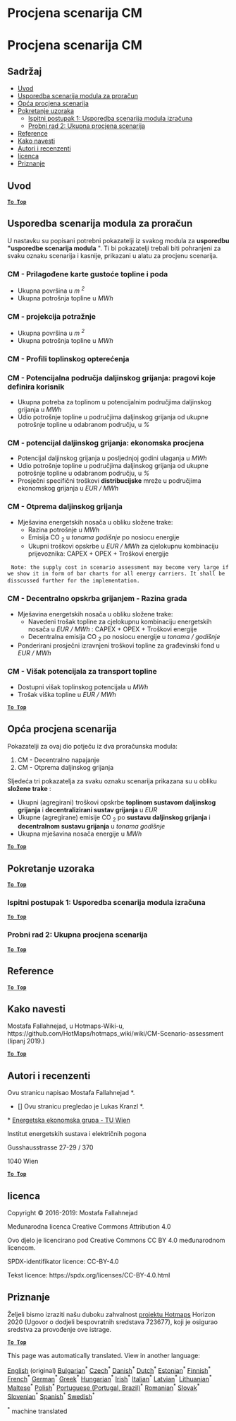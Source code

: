 <h1> <a class="anchor" id="cm-scenario-assessment" href="#cm-scenario-assessment"><i class="fa fa-link"></i></a> Procjena scenarija CM </h1><h1> <a class="anchor" id="cm-scenario-assessment" href="#cm-scenario-assessment"><i class="fa fa-link"></i></a> Procjena scenarija CM </h1><h2> <a class="anchor" id="table-of-contents" href="#table-of-contents"><i class="fa fa-link"></i></a> Sadržaj </h2><ul><li> <a href="#introduction">Uvod</a> </li><li> <a href="#calculation-module-scenario-comparison">Usporedba scenarija modula za proračun</a> </li><li> <a href="#overall-scenario-assessment">Opća procjena scenarija</a> </li><li> <a href="#sample-run">Pokretanje uzoraka</a> <ul><li> <a href="#test-run-1-calculation-module-scenario-comparison">Ispitni postupak 1: Usporedba scenarija modula izračuna</a> </li><li> <a href="#test-run-2-overall-scenario-assessment">Probni rad 2: Ukupna procjena scenarija</a> </li></ul></li><li> <a href="#references">Reference</a> </li><li> <a href="#how-to-cite">Kako navesti</a> </li><li> <a href="#authors-and-reviewers">Autori i recenzenti</a> </li><li> <a href="#license">licenca</a> </li><li> <a href="#acknowledgement">Priznanje</a> </li></ul><h2> <a class="anchor" id="introduction" href="#introduction"><i class="fa fa-link"></i></a> Uvod </h2><p><ins> <code><strong><a href="#table-of-contents">To Top</a></strong></code> </ins> </p><h2> <a class="anchor" id="calculation-module-scenario-comparison" href="#calculation-module-scenario-comparison"><i class="fa fa-link"></i></a> Usporedba scenarija modula za proračun </h2><p> U nastavku su popisani potrebni pokazatelji iz svakog modula za <strong>usporedbu &quot;usporedbe scenarija modula</strong> &quot;. Ti bi pokazatelji trebali biti pohranjeni za svaku oznaku scenarija i kasnije, prikazani u alatu za procjenu scenarija. </p><h3> <a class="anchor" id="cm---customized-heat-and-floor-area-density-maps" href="#cm---customized-heat-and-floor-area-density-maps"><i class="fa fa-link"></i></a> CM - Prilagođene karte gustoće topline i poda </h3><ul><li> Ukupna površina u <em><em>m <sup>2</sup></em></em> </li><li> Ukupna potrošnja topline u <em><em>MWh</em></em> </li></ul><h3> <a class="anchor" id="cm---demand-projection" href="#cm---demand-projection"><i class="fa fa-link"></i></a> CM - projekcija potražnje </h3><ul><li> Ukupna površina u <em><em>m <sup>2</sup></em></em> </li><li> Ukupna potrošnja topline u <em><em>MWh</em></em> </li></ul><h3> <a class="anchor" id="cm---heat-load-profiles" href="#cm---heat-load-profiles"><i class="fa fa-link"></i></a> CM - Profili toplinskog opterećenja </h3><h3> <a class="anchor" id="cm---district-heating-potential-areas--user-defined-thresholds" href="#cm---district-heating-potential-areas--user-defined-thresholds"><i class="fa fa-link"></i></a> CM - Potencijalna područja daljinskog grijanja: pragovi koje definira korisnik </h3><ul><li> Ukupna potreba za toplinom u potencijalnim područjima daljinskog grijanja u <em><em>MWh</em></em> </li><li> Udio potrošnje topline u područjima daljinskog grijanja od ukupne potrošnje topline u odabranom području, u <em><em>%</em></em> </li></ul><h3> <a class="anchor" id="cm---district-heating-potential--economic-assessment" href="#cm---district-heating-potential--economic-assessment"><i class="fa fa-link"></i></a> CM - potencijal daljinskog grijanja: ekonomska procjena </h3><ul><li> Potencijal daljinskog grijanja u posljednjoj godini ulaganja u <em><em>MWh</em></em> </li><li> Udio potrošnje topline u područjima daljinskog grijanja od ukupne potrošnje topline u odabranom području, u <em><em>%</em></em> </li><li> Prosječni specifični troškovi <strong>distribucijske</strong> mreže u područjima ekonomskog grijanja u <em><em>EUR / MWh</em></em> </li></ul><h3> <a class="anchor" id="cm---district-heating-supply-dispatch" href="#cm---district-heating-supply-dispatch"><i class="fa fa-link"></i></a> CM - Otprema daljinskog grijanja </h3><ul><li> Mješavina energetskih nosača u obliku složene trake: <ul><li> Razina potrošnje u <em><em>MWh</em></em> </li><li> Emisija CO <sub>2</sub> u <em><em>tonama godišnje</em></em> po nosiocu energije </li><li> Ukupni troškovi opskrbe u <em><em>EUR / MWh</em></em> za cjelokupnu kombinaciju prijevoznika: CAPEX + OPEX + Troškovi energije </li></ul></li></ul><pre> <code>Note: the supply cost in scenario assessment may become very large if we show it in form of bar charts for all energy carriers. It shall be disscussed further for the implementation.</code> </pre><h3> <a class="anchor" id="cm---decentral-heating-supply---city-level" href="#cm---decentral-heating-supply---city-level"><i class="fa fa-link"></i></a> CM - Decentralno opskrba grijanjem - Razina grada </h3><ul><li> Mješavina energetskih nosača u obliku složene trake: <ul><li> Navedeni trošak topline za cjelokupnu kombinaciju energetskih nosača u <em><em>EUR / MWh</em></em> : CAPEX + OPEX + Troškovi energije </li><li> Decentralna emisija CO <sub>2</sub> po nosiocu energije u <em><em>tonama / godišnje</em></em> </li></ul></li><li> Ponderirani prosječni izravnjeni troškovi topline za građevinski fond u <em><em>EUR / MWh</em></em> </li></ul><h3> <a class="anchor" id="cm---excess-heat-transport-potential" href="#cm---excess-heat-transport-potential"><i class="fa fa-link"></i></a> CM - Višak potencijala za transport topline </h3><ul><li> Dostupni višak toplinskog potencijala u <em><em>MWh</em></em> </li><li> Trošak viška topline u <em><em>EUR / MWh</em></em> </li></ul><p><ins> <code><strong><a href="#table-of-contents">To Top</a></strong></code> </ins> </p><h2> <a class="anchor" id="overall-scenario-assessment" href="#overall-scenario-assessment"><i class="fa fa-link"></i></a> Opća procjena scenarija </h2><p> Pokazatelji za ovaj dio potječu iz dva proračunska modula: </p><ol><li> CM - Decentralno napajanje </li><li> CM - Otprema daljinskog grijanja </li></ol><p> Sljedeća tri pokazatelja za svaku oznaku scenarija prikazana su u obliku <strong>složene trake</strong> : </p><ul><li> Ukupni (agregirani) troškovi opskrbe <strong>toplinom sustavom daljinskog grijanja</strong> i <strong>decentralizirani sustav grijanja</strong> u <em><em>EUR</em></em> </li><li> Ukupne (agregirane) emisije CO <sub>2</sub> po <strong>sustavu daljinskog grijanja</strong> i <strong>decentralnom sustavu grijanja</strong> u <em><em>tonama godišnje</em></em> </li><li> Ukupna mješavina nosača energije u <em><em>MWh</em></em> </li></ul><p><ins> <code><strong><a href="#table-of-contents">To Top</a></strong></code> </ins> </p><h2> <a class="anchor" id="sample-run" href="#sample-run"><i class="fa fa-link"></i></a> Pokretanje uzoraka </h2><p><ins> <code><strong><a href="#table-of-contents">To Top</a></strong></code> </ins> </p><h3> <a class="anchor" id="test-run-1--calculation-module-scenario-comparison" href="#test-run-1--calculation-module-scenario-comparison"><i class="fa fa-link"></i></a> Ispitni postupak 1: Usporedba scenarija modula izračuna </h3><p><ins> <code><strong><a href="#table-of-contents">To Top</a></strong></code> </ins> </p><h3> <a class="anchor" id="test-run-2--overall-scenario-assessment" href="#test-run-2--overall-scenario-assessment"><i class="fa fa-link"></i></a> Probni rad 2: Ukupna procjena scenarija </h3><p><ins> <code><strong><a href="#table-of-contents">To Top</a></strong></code> </ins> </p><h2> <a class="anchor" id="references" href="#references"><i class="fa fa-link"></i></a> Reference </h2><p><ins> <code><strong><a href="#table-of-contents">To Top</a></strong></code> </ins> </p><h2> <a class="anchor" id="how-to-cite" href="#how-to-cite"><i class="fa fa-link"></i></a> Kako navesti </h2><p> Mostafa Fallahnejad, u Hotmaps-Wiki-u, https://github.com/HotMaps/hotmaps_wiki/wiki/CM-Scenario-assessment (lipanj 2019.) </p><p><ins> <code><strong><a href="#table-of-contents">To Top</a></strong></code> </ins> </p><h2> <a class="anchor" id="authors-and-reviewers" href="#authors-and-reviewers"><i class="fa fa-link"></i></a> Autori i recenzenti </h2><p> Ovu stranicu napisao Mostafa Fallahnejad *. </p><ul><li> [] Ovu stranicu pregledao je Lukas Kranzl *. </li></ul><p> * <a href="https://eeg.tuwien.ac.at/">Energetska ekonomska grupa - TU Wien</a> </p><p> Institut energetskih sustava i električnih pogona </p><p> Gusshausstrasse 27-29 / 370 </p><p> 1040 Wien </p><p><ins> <code><strong><a href="#table-of-contents">To Top</a></strong></code> </ins> </p><h2> <a class="anchor" id="license" href="#license"><i class="fa fa-link"></i></a> licenca </h2><p> Copyright © 2016-2019: Mostafa Fallahnejad </p><p> Međunarodna licenca Creative Commons Attribution 4.0 </p><p> Ovo djelo je licencirano pod Creative Commons CC BY 4.0 međunarodnom licencom. </p><p> SPDX-identifikator licence: CC-BY-4.0 </p><p> Tekst licence: https://spdx.org/licenses/CC-BY-4.0.html </p><h2> <a class="anchor" id="acknowledgement" href="#acknowledgement"><i class="fa fa-link"></i></a> Priznanje </h2><p> Željeli bismo izraziti našu duboku zahvalnost <a href="https://www.hotmaps-project.eu">projektu Hotmaps</a> Horizon 2020 (Ugovor o dodjeli bespovratnih sredstava 723677), koji je osigurao sredstva za provođenje ove istrage. </p><p><ins> <code><strong><a href="#table-of-contents">To Top</a></strong></code> </ins> </p>
<!--- THIS IS A SUPER UNIQUE IDENTIFIER -->

This page was automatically translated. View in another language:

[English](../en/CM-Scenario-assessment) (original) [Bulgarian](../bg/CM-Scenario-assessment)<sup>\*</sup>  [Czech](../cs/CM-Scenario-assessment)<sup>\*</sup> [Danish](../da/CM-Scenario-assessment)<sup>\*</sup> [Dutch](../nl/CM-Scenario-assessment)<sup>\*</sup> [Estonian](../et/CM-Scenario-assessment)<sup>\*</sup> [Finnish](../fi/CM-Scenario-assessment)<sup>\*</sup> [French](../fr/CM-Scenario-assessment)<sup>\*</sup> [German](../de/CM-Scenario-assessment)<sup>\*</sup> [Greek](../el/CM-Scenario-assessment)<sup>\*</sup> [Hungarian](../hu/CM-Scenario-assessment)<sup>\*</sup> [Irish](../ga/CM-Scenario-assessment)<sup>\*</sup> [Italian](../it/CM-Scenario-assessment)<sup>\*</sup> [Latvian](../lv/CM-Scenario-assessment)<sup>\*</sup> [Lithuanian](../lt/CM-Scenario-assessment)<sup>\*</sup> [Maltese](../mt/CM-Scenario-assessment)<sup>\*</sup> [Polish](../pl/CM-Scenario-assessment)<sup>\*</sup> [Portuguese (Portugal, Brazil)](../pt/CM-Scenario-assessment)<sup>\*</sup> [Romanian](../ro/CM-Scenario-assessment)<sup>\*</sup> [Slovak](../sk/CM-Scenario-assessment)<sup>\*</sup> [Slovenian](../sl/CM-Scenario-assessment)<sup>\*</sup> [Spanish](../es/CM-Scenario-assessment)<sup>\*</sup> [Swedish](../sv/CM-Scenario-assessment)<sup>\*</sup> 

<sup>\*</sup> machine translated
